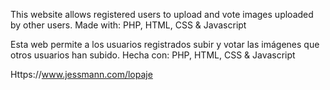 This website allows registered users to upload and vote images uploaded by other users.
Made with: PHP, HTML, CSS & Javascript

Esta web permite a los usuarios registrados subir y votar las imágenes que otros usuarios han subido.
Hecha con: PHP, HTML, CSS & Javascript

Https://www.jessmann.com/lopaje
